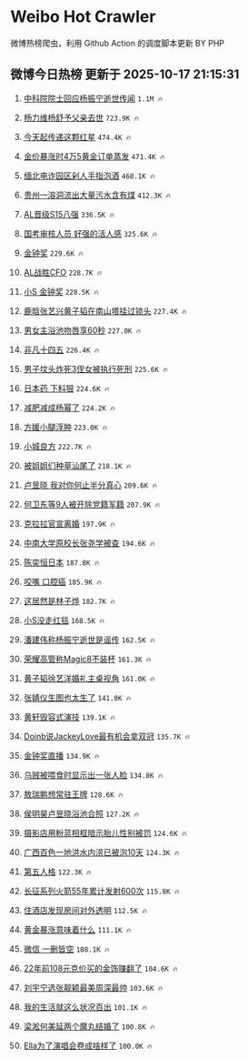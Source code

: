 # Weibo Hot Crawler 



微博热榜爬虫，利用 Github Action 的调度脚本更新 BY PHP 


## 微博今日热榜 更新于 2025-10-17 21:15:31 
1. [中科院院士回应杨振宁逝世传闻](https://s.weibo.com/weibo?q=%23%E4%B8%AD%E7%A7%91%E9%99%A2%E9%99%A2%E5%A3%AB%E5%9B%9E%E5%BA%94%E6%9D%A8%E6%8C%AF%E5%AE%81%E9%80%9D%E4%B8%96%E4%BC%A0%E9%97%BB%23&t=31&band_rank=1&Refer=top) `1.1M 🔥` 

1. [杨力维杨舒予父亲去世](https://s.weibo.com/weibo?q=%23%E6%9D%A8%E5%8A%9B%E7%BB%B4%E6%9D%A8%E8%88%92%E4%BA%88%E7%88%B6%E4%BA%B2%E5%8E%BB%E4%B8%96%23&t=31&band_rank=2&Refer=top) `723.9K 🔥` 

1. [今天起传递这颗红星](https://s.weibo.com/weibo?q=%23%E4%BB%8A%E5%A4%A9%E8%B5%B7%E4%BC%A0%E9%80%92%E8%BF%99%E9%A2%97%E7%BA%A2%E6%98%9F%23&t=31&band_rank=3&Refer=top) `474.4K 🔥` 

1. [金价暴涨时4万5黄金订单蒸发](https://s.weibo.com/weibo?q=%23%E9%87%91%E4%BB%B7%E6%9A%B4%E6%B6%A8%E6%97%B64%E4%B8%875%E9%BB%84%E9%87%91%E8%AE%A2%E5%8D%95%E8%92%B8%E5%8F%91%23&t=31&band_rank=4&Refer=top) `471.4K 🔥` 

1. [缅北电诈园区剁人手指泡酒](https://s.weibo.com/weibo?q=%23%E7%BC%85%E5%8C%97%E7%94%B5%E8%AF%88%E5%9B%AD%E5%8C%BA%E5%89%81%E4%BA%BA%E6%89%8B%E6%8C%87%E6%B3%A1%E9%85%92%23&t=31&band_rank=5&Refer=top) `468.1K 🔥` 

1. [贵州一溶洞流出大量污水含有煤](https://s.weibo.com/weibo?q=%23%E8%B4%B5%E5%B7%9E%E4%B8%80%E6%BA%B6%E6%B4%9E%E6%B5%81%E5%87%BA%E5%A4%A7%E9%87%8F%E6%B1%A1%E6%B0%B4%E5%90%AB%E6%9C%89%E7%85%A4%23&t=31&band_rank=6&Refer=top) `412.3K 🔥` 

1. [AL晋级S15八强](https://s.weibo.com/weibo?q=AL%E6%99%8B%E7%BA%A7S15%E5%85%AB%E5%BC%BA&t=31&band_rank=7&Refer=top) `336.5K 🔥` 

1. [国考审核人员 好强的活人感](https://s.weibo.com/weibo?q=%E5%9B%BD%E8%80%83%E5%AE%A1%E6%A0%B8%E4%BA%BA%E5%91%98%20%E5%A5%BD%E5%BC%BA%E7%9A%84%E6%B4%BB%E4%BA%BA%E6%84%9F&t=31&band_rank=8&Refer=top) `325.6K 🔥` 

1. [金钟奖](https://s.weibo.com/weibo?q=%E9%87%91%E9%92%9F%E5%A5%96&t=31&band_rank=9&Refer=top) `229.6K 🔥` 

1. [AL战胜CFO](https://s.weibo.com/weibo?q=AL%E6%88%98%E8%83%9CCFO&t=31&band_rank=10&Refer=top) `228.7K 🔥` 

1. [小S 金钟奖](https://s.weibo.com/weibo?q=%E5%B0%8FS%20%E9%87%91%E9%92%9F%E5%A5%96&t=31&band_rank=11&Refer=top) `228.5K 🔥` 

1. [鹿晗张艺兴黄子韬在南山塔挂过锁头](https://s.weibo.com/weibo?q=%23%E9%B9%BF%E6%99%97%E5%BC%A0%E8%89%BA%E5%85%B4%E9%BB%84%E5%AD%90%E9%9F%AC%E5%9C%A8%E5%8D%97%E5%B1%B1%E5%A1%94%E6%8C%82%E8%BF%87%E9%94%81%E5%A4%B4%23&t=31&band_rank=12&Refer=top) `227.4K 🔥` 

1. [男女主浴池吻唇享60秒](https://s.weibo.com/weibo?q=%E7%94%B7%E5%A5%B3%E4%B8%BB%E6%B5%B4%E6%B1%A0%E5%90%BB%E5%94%87%E4%BA%AB60%E7%A7%92&t=31&band_rank=13&Refer=top) `227.0K 🔥` 

1. [非凡十四五](https://s.weibo.com/weibo?q=%23%E9%9D%9E%E5%87%A1%E5%8D%81%E5%9B%9B%E4%BA%94%23&t=31&band_rank=14&Refer=top) `226.4K 🔥` 

1. [男子坟头炸死3侄女被执行死刑](https://s.weibo.com/weibo?q=%23%E7%94%B7%E5%AD%90%E5%9D%9F%E5%A4%B4%E7%82%B8%E6%AD%BB3%E4%BE%84%E5%A5%B3%E8%A2%AB%E6%89%A7%E8%A1%8C%E6%AD%BB%E5%88%91%23&t=31&band_rank=15&Refer=top) `225.6K 🔥` 

1. [日本药 下料狠](https://s.weibo.com/weibo?q=%E6%97%A5%E6%9C%AC%E8%8D%AF%20%E4%B8%8B%E6%96%99%E7%8B%A0&t=31&band_rank=16&Refer=top) `224.6K 🔥` 

1. [减肥减成杨幂了](https://s.weibo.com/weibo?q=%E5%87%8F%E8%82%A5%E5%87%8F%E6%88%90%E6%9D%A8%E5%B9%82%E4%BA%86&t=31&band_rank=17&Refer=top) `224.2K 🔥` 

1. [方媛小腿浮肿](https://s.weibo.com/weibo?q=%23%E6%96%B9%E5%AA%9B%E5%B0%8F%E8%85%BF%E6%B5%AE%E8%82%BF%23&t=31&band_rank=18&Refer=top) `223.0K 🔥` 

1. [小城良方](https://s.weibo.com/weibo?q=%E5%B0%8F%E5%9F%8E%E8%89%AF%E6%96%B9&t=31&band_rank=19&Refer=top) `222.7K 🔥` 

1. [被姐姐们种草汕尾了](https://s.weibo.com/weibo?q=%23%E8%A2%AB%E5%A7%90%E5%A7%90%E4%BB%AC%E7%A7%8D%E8%8D%89%E6%B1%95%E5%B0%BE%E4%BA%86%23&t=31&band_rank=20&Refer=top) `218.1K 🔥` 

1. [卢昱晓 我对你何止半分真心](https://s.weibo.com/weibo?q=%E5%8D%A2%E6%98%B1%E6%99%93%20%E6%88%91%E5%AF%B9%E4%BD%A0%E4%BD%95%E6%AD%A2%E5%8D%8A%E5%88%86%E7%9C%9F%E5%BF%83&t=31&band_rank=21&Refer=top) `209.6K 🔥` 

1. [何卫东等9人被开除党籍军籍](https://s.weibo.com/weibo?q=%23%E4%BD%95%E5%8D%AB%E4%B8%9C%E7%AD%899%E4%BA%BA%E8%A2%AB%E5%BC%80%E9%99%A4%E5%85%9A%E7%B1%8D%E5%86%9B%E7%B1%8D%23&t=31&band_rank=22&Refer=top) `207.9K 🔥` 

1. [克拉拉官宣离婚](https://s.weibo.com/weibo?q=%23%E5%85%8B%E6%8B%89%E6%8B%89%E5%AE%98%E5%AE%A3%E7%A6%BB%E5%A9%9A%23&t=31&band_rank=23&Refer=top) `197.9K 🔥` 

1. [中南大学原校长张尧学被查](https://s.weibo.com/weibo?q=%23%E4%B8%AD%E5%8D%97%E5%A4%A7%E5%AD%A6%E5%8E%9F%E6%A0%A1%E9%95%BF%E5%BC%A0%E5%B0%A7%E5%AD%A6%E8%A2%AB%E6%9F%A5%23&t=31&band_rank=24&Refer=top) `194.6K 🔥` 

1. [陈奕恒日本](https://s.weibo.com/weibo?q=%E9%99%88%E5%A5%95%E6%81%92%E6%97%A5%E6%9C%AC&t=31&band_rank=25&Refer=top) `187.8K 🔥` 

1. [咬嘴 口腔癌](https://s.weibo.com/weibo?q=%E5%92%AC%E5%98%B4%20%E5%8F%A3%E8%85%94%E7%99%8C&t=31&band_rank=26&Refer=top) `185.9K 🔥` 

1. [这居然是林子烨](https://s.weibo.com/weibo?q=%E8%BF%99%E5%B1%85%E7%84%B6%E6%98%AF%E6%9E%97%E5%AD%90%E7%83%A8&t=31&band_rank=27&Refer=top) `182.7K 🔥` 

1. [小S没走红毯](https://s.weibo.com/weibo?q=%23%E5%B0%8FS%E6%B2%A1%E8%B5%B0%E7%BA%A2%E6%AF%AF%23&t=31&band_rank=28&Refer=top) `168.5K 🔥` 

1. [潘建伟称杨振宁逝世是谣传](https://s.weibo.com/weibo?q=%23%E6%BD%98%E5%BB%BA%E4%BC%9F%E7%A7%B0%E6%9D%A8%E6%8C%AF%E5%AE%81%E9%80%9D%E4%B8%96%E6%98%AF%E8%B0%A3%E4%BC%A0%23&t=31&band_rank=29&Refer=top) `162.5K 🔥` 

1. [荣耀高管称Magic8不装杯](https://s.weibo.com/weibo?q=%23%E8%8D%A3%E8%80%80%E9%AB%98%E7%AE%A1%E7%A7%B0Magic8%E4%B8%8D%E8%A3%85%E6%9D%AF%23&t=31&band_rank=30&Refer=top) `161.3K 🔥` 

1. [黄子韬徐艺洋婚礼主桌视角](https://s.weibo.com/weibo?q=%23%E9%BB%84%E5%AD%90%E9%9F%AC%E5%BE%90%E8%89%BA%E6%B4%8B%E5%A9%9A%E7%A4%BC%E4%B8%BB%E6%A1%8C%E8%A7%86%E8%A7%92%23&t=31&band_rank=31&Refer=top) `161.0K 🔥` 

1. [张婧仪生图也太生了](https://s.weibo.com/weibo?q=%E5%BC%A0%E5%A9%A7%E4%BB%AA%E7%94%9F%E5%9B%BE%E4%B9%9F%E5%A4%AA%E7%94%9F%E4%BA%86&t=31&band_rank=32&Refer=top) `141.0K 🔥` 

1. [黄轩毁容式演技](https://s.weibo.com/weibo?q=%E9%BB%84%E8%BD%A9%E6%AF%81%E5%AE%B9%E5%BC%8F%E6%BC%94%E6%8A%80&t=31&band_rank=33&Refer=top) `139.1K 🔥` 

1. [Doinb说JackeyLove最有机会拿双冠](https://s.weibo.com/weibo?q=%23Doinb%E8%AF%B4JackeyLove%E6%9C%80%E6%9C%89%E6%9C%BA%E4%BC%9A%E6%8B%BF%E5%8F%8C%E5%86%A0%23&t=31&band_rank=34&Refer=top) `135.7K 🔥` 

1. [金钟奖直播](https://s.weibo.com/weibo?q=%E9%87%91%E9%92%9F%E5%A5%96%E7%9B%B4%E6%92%AD&t=31&band_rank=35&Refer=top) `134.9K 🔥` 

1. [乌贼被喂食时显示出一张人脸](https://s.weibo.com/weibo?q=%E4%B9%8C%E8%B4%BC%E8%A2%AB%E5%96%82%E9%A3%9F%E6%97%B6%E6%98%BE%E7%A4%BA%E5%87%BA%E4%B8%80%E5%BC%A0%E4%BA%BA%E8%84%B8&t=31&band_rank=36&Refer=top) `134.8K 🔥` 

1. [敖瑞鹏想常驻王牌](https://s.weibo.com/weibo?q=%E6%95%96%E7%91%9E%E9%B9%8F%E6%83%B3%E5%B8%B8%E9%A9%BB%E7%8E%8B%E7%89%8C&t=31&band_rank=37&Refer=top) `128.6K 🔥` 

1. [侯明昊卢昱晓浴池合照](https://s.weibo.com/weibo?q=%23%E4%BE%AF%E6%98%8E%E6%98%8A%E5%8D%A2%E6%98%B1%E6%99%93%E6%B5%B4%E6%B1%A0%E5%90%88%E7%85%A7%23&t=31&band_rank=38&Refer=top) `127.2K 🔥` 

1. [摄影店用粉蓝相框暗示胎儿性别被罚](https://s.weibo.com/weibo?q=%23%E6%91%84%E5%BD%B1%E5%BA%97%E7%94%A8%E7%B2%89%E8%93%9D%E7%9B%B8%E6%A1%86%E6%9A%97%E7%A4%BA%E8%83%8E%E5%84%BF%E6%80%A7%E5%88%AB%E8%A2%AB%E7%BD%9A%23&t=31&band_rank=39&Refer=top) `124.6K 🔥` 

1. [广西百色一地洪水内涝已被泡10天](https://s.weibo.com/weibo?q=%23%E5%B9%BF%E8%A5%BF%E7%99%BE%E8%89%B2%E4%B8%80%E5%9C%B0%E6%B4%AA%E6%B0%B4%E5%86%85%E6%B6%9D%E5%B7%B2%E8%A2%AB%E6%B3%A110%E5%A4%A9%23&t=31&band_rank=40&Refer=top) `124.3K 🔥` 

1. [第五人格](https://s.weibo.com/weibo?q=%E7%AC%AC%E4%BA%94%E4%BA%BA%E6%A0%BC&t=31&band_rank=41&Refer=top) `122.3K 🔥` 

1. [长征系列火箭55年累计发射600次](https://s.weibo.com/weibo?q=%23%E9%95%BF%E5%BE%81%E7%B3%BB%E5%88%97%E7%81%AB%E7%AE%AD55%E5%B9%B4%E7%B4%AF%E8%AE%A1%E5%8F%91%E5%B0%84600%E6%AC%A1%23&t=31&band_rank=42&Refer=top) `115.8K 🔥` 

1. [住酒店发现房间对外透明](https://s.weibo.com/weibo?q=%23%E4%BD%8F%E9%85%92%E5%BA%97%E5%8F%91%E7%8E%B0%E6%88%BF%E9%97%B4%E5%AF%B9%E5%A4%96%E9%80%8F%E6%98%8E%23&t=31&band_rank=43&Refer=top) `112.5K 🔥` 

1. [黄金暴涨意味着什么](https://s.weibo.com/weibo?q=%23%E9%BB%84%E9%87%91%E6%9A%B4%E6%B6%A8%E6%84%8F%E5%91%B3%E7%9D%80%E4%BB%80%E4%B9%88%23&t=31&band_rank=44&Refer=top) `111.1K 🔥` 

1. [微信 一删皆空](https://s.weibo.com/weibo?q=%E5%BE%AE%E4%BF%A1%20%E4%B8%80%E5%88%A0%E7%9A%86%E7%A9%BA&t=31&band_rank=45&Refer=top) `108.1K 🔥` 

1. [22年前108元克价买的金饰赚翻了](https://s.weibo.com/weibo?q=%2322%E5%B9%B4%E5%89%8D108%E5%85%83%E5%85%8B%E4%BB%B7%E4%B9%B0%E7%9A%84%E9%87%91%E9%A5%B0%E8%B5%9A%E7%BF%BB%E4%BA%86%23&t=31&band_rank=46&Refer=top) `104.6K 🔥` 

1. [刘宇宁选张靓颖最美周深最帅](https://s.weibo.com/weibo?q=%E5%88%98%E5%AE%87%E5%AE%81%E9%80%89%E5%BC%A0%E9%9D%93%E9%A2%96%E6%9C%80%E7%BE%8E%E5%91%A8%E6%B7%B1%E6%9C%80%E5%B8%85&t=31&band_rank=47&Refer=top) `103.6K 🔥` 

1. [我的生活就这么状况百出](https://s.weibo.com/weibo?q=%E6%88%91%E7%9A%84%E7%94%9F%E6%B4%BB%E5%B0%B1%E8%BF%99%E4%B9%88%E7%8A%B6%E5%86%B5%E7%99%BE%E5%87%BA&t=31&band_rank=48&Refer=top) `101.1K 🔥` 

1. [梁淞何美延两个魔丸结婚了](https://s.weibo.com/weibo?q=%E6%A2%81%E6%B7%9E%E4%BD%95%E7%BE%8E%E5%BB%B6%E4%B8%A4%E4%B8%AA%E9%AD%94%E4%B8%B8%E7%BB%93%E5%A9%9A%E4%BA%86&t=31&band_rank=49&Refer=top) `100.8K 🔥` 

1. [Ella为了演唱会卷成啥样了](https://s.weibo.com/weibo?q=Ella%E4%B8%BA%E4%BA%86%E6%BC%94%E5%94%B1%E4%BC%9A%E5%8D%B7%E6%88%90%E5%95%A5%E6%A0%B7%E4%BA%86&t=31&band_rank=50&Refer=top) `100.0K 🔥` 

